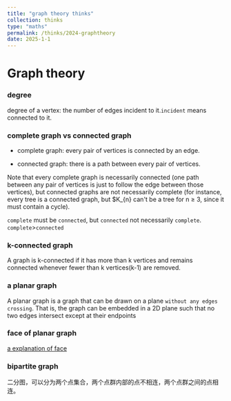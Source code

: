 ```yaml
---
title: "graph theory thinks"
collection: thinks
type: "maths"
permalink: /thinks/2024-graphtheory
date: 2025-1-1
---
```


# Graph theory

### degree

degree of a vertex: the number of edges incident to it.`incident` means connected to it.

### complete graph vs connected graph

- complete graph: every pair of vertices is connected by an edge.

- connected graph: there is a path between every pair of vertices.

Note that every complete graph is necessarily connected (one path between any pair of vertices is just to follow the edge between those vertices), but connected graphs are not necessarily complete (for instance, every tree is a connected graph, but $K_{n}
can't be a tree for n ≥ 3, since it must contain a cycle).

`complete` must be `connected`, but `connected` not necessarily `complete`. `complete`>`connected`

### k-connected graph

A graph is k-connected if it has more than k vertices and remains connected whenever fewer than k vertices(k-1) are removed.

### a planar graph

A planar graph is a graph that can be drawn on a plane `without any edges crossing`. That is, the graph can be embedded in a 2D plane such that no two edges intersect except at their endpoints

### face of planar graph

[a explanation of face](https://proofwiki.org/wiki/Definition:Planar_Graph/Face)

### bipartite graph

二分图，可以分为两个点集合，两个点群内部的点不相连，两个点群之间的点相连。

